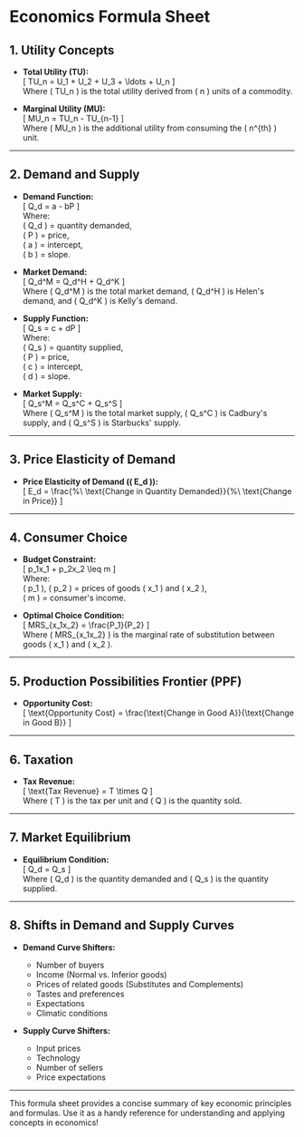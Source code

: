
# Economics Formula Sheet

## 1. Utility Concepts
- **Total Utility (TU):**  
  \[
  TU_n = U_1 + U_2 + U_3 + \ldots + U_n
  \]  
  Where \( TU_n \) is the total utility derived from \( n \) units of a commodity.

- **Marginal Utility (MU):**  
  \[
  MU_n = TU_n - TU_{n-1}
  \]  
  Where \( MU_n \) is the additional utility from consuming the \( n^{th} \) unit.

---

## 2. Demand and Supply
- **Demand Function:**  
  \[
  Q_d = a - bP
  \]  
  Where:  
  \( Q_d \) = quantity demanded,  
  \( P \) = price,  
  \( a \) = intercept,  
  \( b \) = slope.

- **Market Demand:**  
  \[
  Q_d^M = Q_d^H + Q_d^K
  \]  
  Where \( Q_d^M \) is the total market demand, \( Q_d^H \) is Helen's demand, and \( Q_d^K \) is Kelly's demand.

- **Supply Function:**  
  \[
  Q_s = c + dP
  \]  
  Where:  
  \( Q_s \) = quantity supplied,  
  \( P \) = price,  
  \( c \) = intercept,  
  \( d \) = slope.

- **Market Supply:**  
  \[
  Q_s^M = Q_s^C + Q_s^S
  \]  
  Where \( Q_s^M \) is the total market supply, \( Q_s^C \) is Cadbury's supply, and \( Q_s^S \) is Starbucks' supply.

---

## 3. Price Elasticity of Demand
- **Price Elasticity of Demand (\( E_d \)):**  
  \[
  E_d = \frac{\%\ \text{Change in Quantity Demanded}}{\%\ \text{Change in Price}}
  \]

---

## 4. Consumer Choice
- **Budget Constraint:**  
  \[
  p_1x_1 + p_2x_2 \leq m
  \]  
  Where:  
  \( p_1 \), \( p_2 \) = prices of goods \( x_1 \) and \( x_2 \),  
  \( m \) = consumer's income.

- **Optimal Choice Condition:**  
  \[
  MRS_{x_1x_2} = \frac{P_1}{P_2}
  \]  
  Where \( MRS_{x_1x_2} \) is the marginal rate of substitution between goods \( x_1 \) and \( x_2 \).

---

## 5. Production Possibilities Frontier (PPF)
- **Opportunity Cost:**  
  \[
  \text{Opportunity Cost} = \frac{\text{Change in Good A}}{\text{Change in Good B}}
  \]

---

## 6. Taxation
- **Tax Revenue:**  
  \[
  \text{Tax Revenue} = T \times Q
  \]  
  Where \( T \) is the tax per unit and \( Q \) is the quantity sold.

---

## 7. Market Equilibrium
- **Equilibrium Condition:**  
  \[
  Q_d = Q_s
  \]  
  Where \( Q_d \) is the quantity demanded and \( Q_s \) is the quantity supplied.

---

## 8. Shifts in Demand and Supply Curves
- **Demand Curve Shifters:**
  - Number of buyers  
  - Income (Normal vs. Inferior goods)  
  - Prices of related goods (Substitutes and Complements)  
  - Tastes and preferences  
  - Expectations  
  - Climatic conditions  

- **Supply Curve Shifters:**
  - Input prices  
  - Technology  
  - Number of sellers  
  - Price expectations  

---

This formula sheet provides a concise summary of key economic principles and formulas. Use it as a handy reference for understanding and applying concepts in economics!
